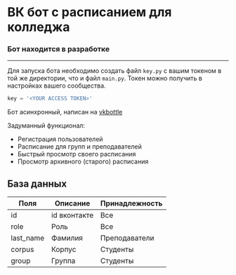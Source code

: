 # ВК бот с расписанием для колледжа

### Бот находится в разработке
------------------------------

Для запуска бота необходимо создать файл `key.py` c вашим токеном в той же директории, что и файл `main.py`. 
Токен можно получить в настройках вашего сообщества.
```py
key = '<YOUR ACCESS TOKEN>'
```

Бот асинхронный, написан на <a href='https://github.com/vkbottle/vkbottle' target='_blank'>vkbottle</a>

Задуманный функционал:
- Регистрация пользователей
- Расписание для групп и преподавателей
- Быстрый просмотр своего расписания
- Просмотр архивного (старого) расписания

База данных
-------

Поля       |    Описание           |   Принадлежность  |
-----------|-----------------------|-------------------|
id         |  id вконтакте         | Все               |
role       |  Роль                 | Все               |
last_name  |  Фамилия              | Преподаватели     |
corpus     |  Корпус               | Студенты          |
group      |  Группа               | Студенты          |
